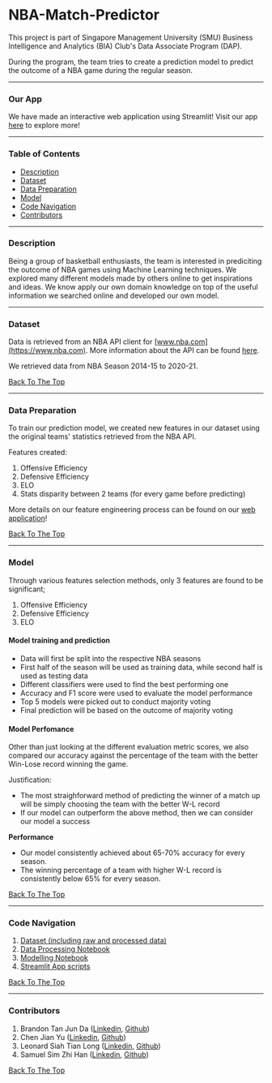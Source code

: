 # NBA-Match-Predictor

This project is part of Singapore Management University (SMU) Business Intelligence and Analytics (BIA) Club's Data Associate Program (DAP). 

During the program, the team tries to create a prediction model to predict the outcome of a NBA game during the regular season. 

---
### Our App
We have made an interactive web application using Streamlit! Visit our app [here](https://share.streamlit.io/cjianyu98/nba_prediction/main/streamlit-app.py) to explore more!

---
### Table of Contents
- [Description](#Description)
- [Dataset](#Dataset)
- [Data Preparation](#Data-preparation)
- [Model](#Model)
- [Code Navigation](#Code-Navigation)
- [Contributors](#contributors)

---
### Description
Being a group of basketball enthusiasts, the team is interested in prediciting the outcome of NBA games using Machine Learning techniques. We explored many different models made by others online to get inspirations and ideas. We know apply our own domain knowledge on top of the useful information we searched online and developed our own model. 

---
### Dataset
Data is retrieved from an NBA API client for [www.nba.com](https://www.nba.com). More information about the API can be found [here](https://github.com/swar/nba_api).

We retrieved data from NBA Season 2014-15 to 2020-21. 

[Back To The Top](#nba-match-predictor)

---
### Data Preparation
To train our prediction model, we created new features in our dataset using the original teams' statistics retrieved from the NBA API.

Features created:
1. Offensive Efficiency
2. Defensive Efficiency
3. ELO
4. Stats disparity between 2 teams (for every game before predicting)

More details on our feature engineering process can be found on our [web application](https://share.streamlit.io/cjianyu98/nba_prediction/main/streamlit-app.py)!

[Back To The Top](#nba-match-predictor)

---
### Model 
Through various features selection methods, only 3 features are found to be significant;
1. Offensive Efficiency
2. Defensive Efficiency
3. ELO

#### Model training and prediction
* Data will first be split into the respective NBA seasons
* First half of the season will be used as training data, while second half is used as testing data
* Different classifiers were used to find the best performing one
* Accuracy and F1 score were used to evaluate the model performance
* Top 5 models were picked out to conduct majority voting 
* Final prediction will be based on the outcome of majority voting

#### Model Perfomance
Other than just looking at the different evaluation metric scores, we also compared our accuracy against the percentage of the team with the better Win-Lose record winning the game.

Justification: 
* The most straighforward method of predicting the winner of a match up will be simply choosing the team with the better W-L record
* If our model can outperform the above method, then we can consider our model a success

**Performance**
* Our model consistently achieved about 65-70% accuracy for every season.
* The winning percentage of a team with higher W-L record is consistently below 65% for every season. 

[Back To The Top](#nba-match-predictor)

---
### Code Navigation
1. [Dataset (including raw and processed data)](https://github.com/CJianYu98/NBA_Prediction/tree/main/data)
2. [Data Processing Notebook](https://github.com/CJianYu98/NBA_Prediction/blob/main/notebook/data_process.ipynb)
3. [Modelling Notebook](https://github.com/CJianYu98/NBA_Prediction/blob/main/notebook/model.ipynb)
4. [Streamlit App scripts](https://github.com/CJianYu98/NBA_Prediction/tree/main/streamlit_app)

[Back To The Top](#nba-match-predictor)

---
### Contributors

1. Brandon Tan Jun Da ([Linkedin](https://www.linkedin.com/in/brandon-tan-jun-da/), [Github](https://github.com/brandontjd))
2. Chen Jian Yu ([Linkedin](https://www.linkedin.com/in/chen-jian-yu/), [Github](https://github.com/CJianYu98))
3. Leonard Siah Tian Long ([Linkedin](https://www.linkedin.com/in/leonard-siah-0679631a1/), [Github](https://github.com/leoking98))
1. Samuel Sim Zhi Han ([Linkedin](https://www.linkedin.com/in/samuel-sim-7368241aa/), [Github](https://github.com/sszh1904))

[Back To The Top](#nba-match-predictor)